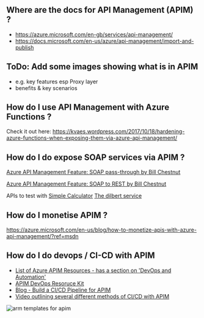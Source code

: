## Where are the docs for API Management (APIM)  ?

- https://azure.microsoft.com/en-gb/services/api-management/
- https://docs.microsoft.com/en-us/azure/api-management/import-and-publish

## ToDo: Add some images showing what is in APIM
- e.g. key features esp Proxy layer
- benefits & key scenarios

## How do I use API Management with Azure Functions ? 

Check it out here:  https://kvaes.wordpress.com/2017/10/18/hardening-azure-functions-when-exposing-them-via-azure-api-management/

## How do I do expose SOAP services via APIM ?

[Azure API Management Feature: SOAP pass-through by Bill Chestnut](https://www.biztalkbill.com/2018/08/01/azure-api-management-feature-soap-pass/)

[Azure API Management Feature: SOAP to REST by Bill Chestnut](https://www.biztalkbill.com/2018/08/06/azure-api-management-feature-soap-rest/)

APIs to test with
[Simple Calculator](http://www.dneonline.com/calculator.asmx?op=Add)
[The dilbert service](http://www.gcomputer.net/webservices/dilbert.asmx)

## How do I monetise APIM ? 
https://azure.microsoft.com/en-us/blog/how-to-monetize-apis-with-azure-api-management/?ref=msdn

## How do I do devops / CI-CD with APIM

- [List of Azure APIM Resources - has a section on 'DevOps and Automation'](https://azure.github.io/api-management-resources/) 
- [APIM DevOps Resoruce Kit](https://github.com/Azure/azure-api-management-devops-resource-kit) 
- [Blog - Build a CI/CD Pipeline for APIM](https://azure.microsoft.com/en-au/blog/build-a-ci-cd-pipeline-for-api-management/) 
- [Video outlining several different methods of CI/CD with APIM](https://vimeo.com/318813322 ) 


![arm templates for apim](https://azurecomcdn.azureedge.net/mediahandler/acomblog/media/Default/blog/3be93f4e-acea-4771-a62a-f452b79a3fa5.png)
